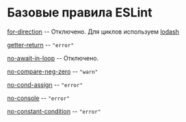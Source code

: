 # Базовые правила ESLint 
	
[for-direction](https://eslint.org/docs/rules/for-direction) -- Отключено. Для циклов используем [lodash](https://www.npmjs.com/package/lodash)

[getter-return](/docs/ru/rules/origin/getter-return.md) -- ```"error"```

[no-await-in-loop](https://eslint.org/docs/rules/no-await-in-loop) -- Отключено. 

[no-compare-neg-zero](/docs/ru/rules/origin/no-compare-neg-zero.md) -- ```"warn"```

[no-cond-assign](/docs/ru/rules/origin/no-cond-assign.md) -- ```"error"```

[no-console](/docs/ru/rules/origin/no-console.md) -- ```"error"```

[no-constant-condition](/docs/ru/rules/origin/no-constant-condition.md) -- ```"error"```